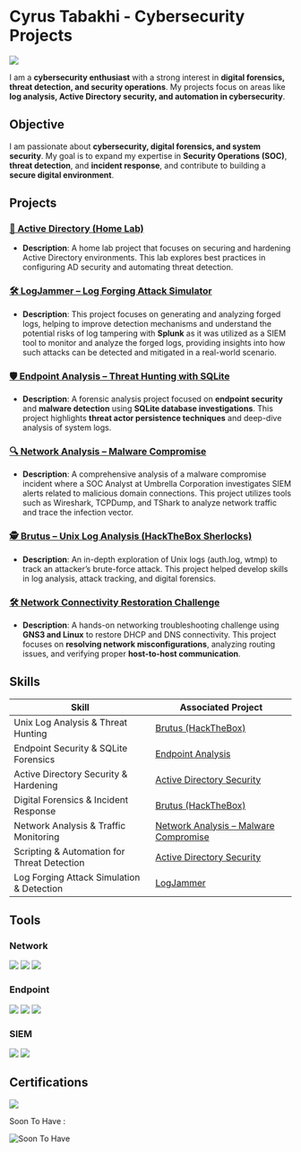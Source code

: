 # Cyrus Tabakhi - Cybersecurity Projects  
<a href="https://linkedin.com/in/cyrus-tabakhi-7893112b0/"><img src="https://img.shields.io/badge/-LinkedIn-0072b1?&style=for-the-badge&logo=linkedin&logoColor=white" /></a>  

I am a **cybersecurity enthusiast** with a strong interest in **digital forensics, threat detection, and security operations**. My projects focus on areas like **log analysis, Active Directory security, and automation in cybersecurity**.

## Objective  

I am passionate about **cybersecurity, digital forensics, and system security**. My goal is to expand my expertise in **Security Operations (SOC)**, **threat detection**, and **incident response**, and contribute to building a **secure digital environment**.

## Projects  

### [🧪 Active Directory (Home Lab)](https://github.com/tabakhic/Active-Directory-Lab/tree/main)  
- **Description**: A home lab project that focuses on securing and hardening Active Directory environments. This lab explores best practices in configuring AD security and automating threat detection.

### [🛠️ LogJammer – Log Forging Attack Simulator](https://github.com/tabakhic/LogJammer.git)  
- **Description**: This project focuses on generating and analyzing forged logs, helping to improve detection mechanisms and understand the potential risks of log tampering with **Splunk** as it was utilized as a SIEM tool to monitor and analyze the forged logs, providing insights into how such attacks can be detected and mitigated in a real-world scenario.

### [🛡️ Endpoint Analysis – Threat Hunting with SQLite](https://github.com/tabakhic/Endpoint-analysis.git)  
- **Description**: A forensic analysis project focused on **endpoint security** and **malware detection** using **SQLite database investigations**. This project highlights **threat actor persistence techniques** and deep-dive analysis of system logs.

### [🔍 Network Analysis – Malware Compromise](https://github.com/tabakhic/Network-Analysis-Lab/tree/main)  
- **Description**: A comprehensive analysis of a malware compromise incident where a SOC Analyst at Umbrella Corporation investigates SIEM alerts related to malicious domain connections. This project utilizes tools such as Wireshark, TCPDump, and TShark to analyze network traffic and trace the infection vector.

### [🕵️ Brutus – Unix Log Analysis (HackTheBox Sherlocks)](https://github.com/tabakhic/Brutis-Lab/blob/main/README.md)  
- **Description**: An in-depth exploration of Unix logs (auth.log, wtmp) to track an attacker’s brute-force attack. This project helped develop skills in log analysis, attack tracking, and digital forensics.

### [🛠️ Network Connectivity Restoration Challenge](https://github.com/tabakhic/Network-Connectivity-Restoration-Challenge.git)  
- **Description**: A hands-on networking troubleshooting challenge using **GNS3 and Linux** to restore DHCP and DNS connectivity. This project focuses on **resolving network misconfigurations**, analyzing routing issues, and verifying proper **host-to-host communication**.


## Skills  

| **Skill**                                    | **Associated Project**                                                             |
|----------------------------------------------|-------------------------------------------------------------------------------------|
| Unix Log Analysis & Threat Hunting           | [Brutus (HackTheBox)](https://github.com/tabakhic/Brutis-Lab/blob/main/README.md)   |
| Endpoint Security & SQLite Forensics         | [Endpoint Analysis](https://github.com/tabakhic/Endpoint-analysis.git) |
| Active Directory Security & Hardening        | [Active Directory Security](https://github.com/tabakhic/Active-Directory-Lab/tree/main) |
| Digital Forensics & Incident Response        | [Brutus (HackTheBox)](https://github.com/tabakhic/Brutis-Lab/blob/main/README.md)   |
| Network Analysis & Traffic Monitoring        | [Network Analysis – Malware Compromise](https://github.com/tabakhic/Network-Analysis-Lab/tree/main) |
| Scripting & Automation for Threat Detection  | [Active Directory Security](https://github.com/tabakhic/Active-Directory-Lab/tree/main) |
| Log Forging Attack Simulation & Detection    | [LogJammer](https://github.com/tabakhic/LogJammer.git) |

## Tools  

### Network  
<div>
    <img src="https://img.shields.io/badge/-Wireshark-1679A7?&style=for-the-badge&logo=Wireshark&logoColor=white" />
    <img src="https://img.shields.io/badge/-PuTTY-000000?&style=for-the-badge&logo=PuTTY&logoColor=white" />
    <img src="https://img.shields.io/badge/-ZUI-0D8ABC?&style=for-the-badge" />
</div>  

### Endpoint  
<div>
    <img src="https://img.shields.io/badge/-Microsoft_Defender_for_Endpoint-00A4EF?&style=for-the-badge&logo=Microsoft&logoColor=white" />
    <img src="https://img.shields.io/badge/-Velociraptor-4B275F?&style=for-the-badge&logo=Velociraptor&logoColor=white" />
    <img src="https://img.shields.io/badge/-SQLite-003B57?&style=for-the-badge&logo=sqlite&logoColor=white" />
</div>  

### SIEM  
<div>
    <img src="https://img.shields.io/badge/-Microsoft_Sentinel-0078D4?&style=for-the-badge&logo=Microsoft&logoColor=white" />
    <img src="https://img.shields.io/badge/-Splunk-000000?&style=for-the-badge&logo=Splunk&logoColor=white" />
</div>  

## Certifications  

<div>
    <img src="https://img.shields.io/badge/-Google_IT_Support-007ACC?&style=for-the-badge&logo=Google&logoColor=white" />
    <p>Soon To Have : </p>
    <img src="https://img.shields.io/badge/-Security%2B-FF0000?&style=for-the-badge&logo=CompTIA&logoColor=white" alt="Soon To Have"/>
</div>  
